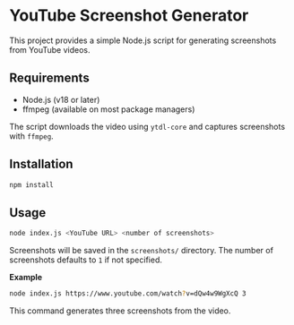 # YouTube Screenshot Generator

This project provides a simple Node.js script for generating screenshots from YouTube videos.

## Requirements

- Node.js (v18 or later)
- ffmpeg (available on most package managers)

The script downloads the video using `ytdl-core` and captures screenshots with `ffmpeg`.

## Installation

```bash
npm install
```

## Usage

```bash
node index.js <YouTube URL> <number of screenshots>
```

Screenshots will be saved in the `screenshots/` directory. The number of screenshots defaults to `1` if not specified.

**Example**

```bash
node index.js https://www.youtube.com/watch?v=dQw4w9WgXcQ 3
```

This command generates three screenshots from the video.
